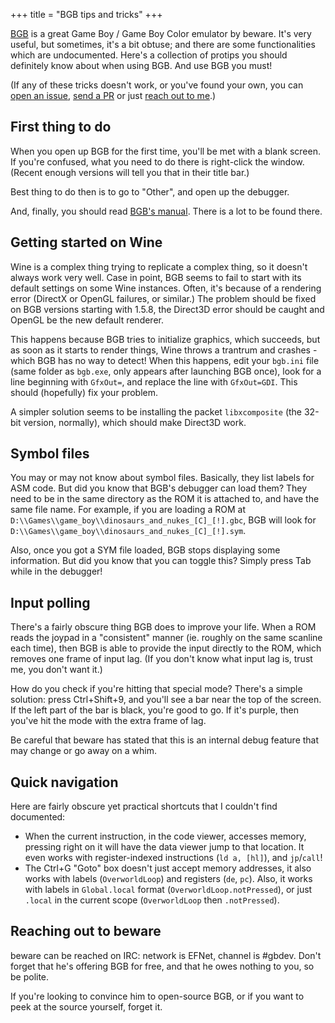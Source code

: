 +++
title = "BGB tips and tricks"
+++

[BGB](//bgb.bircd.org) is a great Game Boy / Game Boy Color emulator by beware. It's very useful, but sometimes, it's a bit obtuse; and there are some functionalities which are undocumented. Here's a collection of protips you should definitely know about when using BGB. And use BGB you must!

<!-- more -->

(If any of these tricks doesn't work, or you've found your own, you can [open an issue](//github.com/ISSOtm/issotm.github.io/issues), [send a PR](//github.com/ISSOtm/issotm.github.io) or just [reach out to me](mailto:eldredhabert0@gmail.com).)

## First thing to do

When you open up BGB for the first time, you'll be met with a blank screen. If you're confused, what you need to do there is right-click the window. (Recent enough versions will tell you that in their title bar.)

Best thing to do then is to go to "Other", and open up the debugger.

And, finally, you should read [BGB's manual](//bgb.bircd.org/manual.html). There is a lot to be found there.


## Getting started on Wine

Wine is a complex thing trying to replicate a complex thing, so it doesn't always work very well. Case in point, BGB seems to fail to start with its default settings on some Wine instances. Often, it's because of a rendering error (DirectX or OpenGL failures, or similar.) The problem should be fixed on BGB versions starting with 1.5.8, the Direct3D error should be caught and OpenGL be the new default renderer.

This happens because BGB tries to initialize graphics, which succeeds, but as soon as it starts to render things, Wine throws a trantrum and crashes - which BGB has no way to detect! When this happens, edit your `bgb.ini` file (same folder as `bgb.exe`, only appears after launching BGB once), look for a line beginning with `GfxOut=`, and replace the line with `GfxOut=GDI`. This should (hopefully) fix your problem.

A simpler solution seems to be installing the packet `libxcomposite` (the 32-bit version, normally), which should make Direct3D work.


## Symbol files

You may or may not know about symbol files. Basically, they list labels for ASM code. But did you know that BGB's debugger can load them? They need to be in the same directory as the ROM it is attached to, and have the same file name. For example, if you are loading a ROM at `D:\\Games\\game_boy\\dinosaurs_and_nukes_[C]_[!].gbc`, BGB will look for `D:\\Games\\game_boy\\dinosaurs_and_nukes_[C]_[!].sym`.

Also, once you got a SYM file loaded, BGB stops displaying some information. But did you know that you can toggle this? Simply press Tab while in the debugger!


## Input polling

There's a fairly obscure thing BGB does to improve your life. When a ROM reads the joypad in a "consistent" manner (ie. roughly on the same scanline each time), then BGB is able to provide the input directly to the ROM, which removes one frame of input lag. (If you don't know what input lag is, trust me, you don't want it.)

How do you check if you're hitting that special mode? There's a simple solution: press Ctrl+Shift+9, and you'll see a bar near the top of the screen. If the left part of the bar is black, you're good to go. If it's purple, then you've hit the mode with the extra frame of lag.

Be careful that beware has stated that this is an internal debug feature that may change or go away on a whim.


## Quick navigation

Here are fairly obscure yet practical shortcuts that I couldn't find documented:

- When the current instruction, in the code viewer, accesses memory, pressing right on it will have the data viewer jump to that location. It even works with register-indexed instructions (`ld a, [hl]`), and `jp`/`call`!
- The Ctrl+G "Goto" box doesn't just accept memory addresses, it also works with labels (`OverworldLoop`) and registers (`de`, `pc`). Also, it works with labels in `Global.local` format (`OverworldLoop.notPressed`), or just `.local` in the current scope (`OverworldLoop` then `.notPressed`).


## Reaching out to beware

beware can be reached on IRC: network is EFNet, channel is #gbdev. Don't forget that he's offering BGB for free, and that he owes nothing to you, so be polite.

If you're looking to convince him to open-source BGB, or if you want to peek at the source yourself, forget it.
